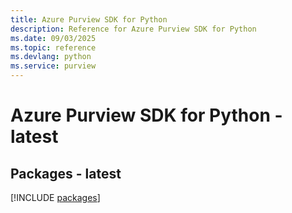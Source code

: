 ```yaml
---
title: Azure Purview SDK for Python
description: Reference for Azure Purview SDK for Python
ms.date: 09/03/2025
ms.topic: reference
ms.devlang: python
ms.service: purview
---
```

# Azure Purview SDK for Python - latest
## Packages - latest
[!INCLUDE [packages](purview-index.md)]